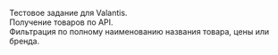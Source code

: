 Тестовое задание для Valantis. <br>
Получение товаров по API. <br>
Фильтрация по полному наименованию названия товара, цены или бренда. <br>
